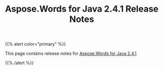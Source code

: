 ﻿---
title: Aspose.Words for Java 2.4.1 Release Notes
articleTitle: Aspose.Words for Java 2.4.1 Release Notes
linktitle: Aspose.Words for Java 2.4.1 Release Notes
description: "Aspose.Words for Java 2.4.1 Release Notes – the latest updates and fixes."
type: docs
weight: 30
url: /java/aspose-words-for-java-2-4-1-release-notes/
---

{{% alert color="primary" %}}

This page contains release notes for [Aspose.Words for Java 2.4.1](https://downloads.aspose.com/words/java/new-releases/aspose.words-for-java-2.4.1/)

{{% /alert %}}
